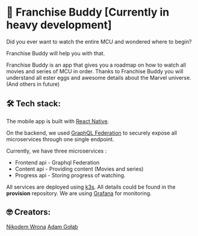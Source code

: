 # 🖖 Franchise Buddy [Currently in heavy development] 

Did you ever want to watch the entire MCU and wondered where to begin?

Franchise Buddy will help you with that.

Franchise Buddy is an app that gives you a roadmap on how to watch all movies and series of MCU in order. Thanks to Franchise Buddy you will understand all ester eggs and awesome details about the Marvel universe. (And others in future)

## 🛠️ Tech stack:

The mobile app is built with [React Native](https://reactnative.dev/).

On the backend, we used [GraphQL Federation](https://www.apollographql.com/docs/federation/) to securely expose all microservices through one single endpoint.

Currently, we have three microservices :

- Frontend api - Graphql Federation 
- Content api - Providing content (Movies and series)
- Progress api - Storing progress of watching.

All services are deployed using [k3s](https://www.k3s.io/). All details could be found in the __provision__ repository.
We are using [Grafana](https://grafana.com/) for monitoring.

## 🤓 Creators:
[Nikodem Wrona](https://github.com/nikodem-wrona)
[Adam Gołąb](https://github.com/adam-golab)
